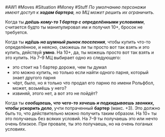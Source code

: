 #AW1 #Moves #Situation #Money #Stuff 
*По умолчанию персонажи имеют доступ к **ходам бартера**, но МЦ может решить их ограничить.* 

Когда ты ***даёшь кому-то 1 бартер с определёнными условиями***, считается будто ты манипулировал им и получил 10+, бросок не требуется. 

Когда ты ***идёшь на шумный рынок поселения***, чтобы купить что-то определённое, и неясно, сможешь ли ты просто вот так взять и это купить, действуй **умно**. На 10+, да, ты можешь просто вот так взять и это купить. На 7–9 МЦ выбирает одно из следующего: 
 - это стоит на 1 бартер дороже, чем ты думал
 - это можно купить, но только если найти одного парня, который знает другого парня
 - чёрт, было, но я только что продал его парню по имени Рольфбол, может, возьмёшь у него?
 - извиняй, этого нет, а вот это не пойдёт?
 
 Когда ты ***сообщаешь, что чего-то хочешь и подкидываешь звонких, чтобы ускорить дело***, учти потраченный **бартер** (макс. +3). Это должно быть то, что действительно можно получить таким образом. На 10+ ты это получаешь без всяких условий. На 7–9 ты получаешь это или нечто очень близкое. При провале, ты это получаешь, но на очень поганых условиях.